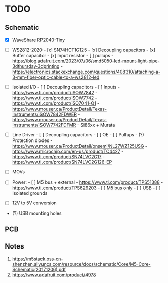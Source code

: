 # TODO

## Schematic
- [x] WaveShare RP2040-Tiny

- [ ] WS2812-2020
      - [x] SN74HCT1G125
      - [x] Decoupling capacitors
      - [x] Buffer capacitor
      - [x] Input resistor
      - [ ] pullups
      - https://blog.adafruit.com/2023/07/06/smd5050-led-mount-light-pipe-3dthursday-3dprinting
      - https://electronics.stackexchange.com/questions/408310/attaching-a-3-mm-fiber-optic-cable-to-a-ws2812-led

- [ ] Isolated I/O
      - [ ] Decoupling capacitors
      - [ ] Inputs
      - https://www.ti.com/product/ISOW7842
      - https://www.ti.com/product/ISOW7742
      - https://www.ti.com/product/ISO7041-Q1
      - https://www.mouser.ca/ProductDetail/Texas-Instruments/ISOW7842FDWER
      - https://www.mouser.ca/ProductDetail/Texas-Instruments/ISOW7742FDFMR
      - Si86xx + Murata

- [ ] Line Driver 
      - [ ] Decoupling capacitors
      - [ ] OE
      - [ ] Pullups
      - (?) Protection diodes
      - https://www.mouser.ca/ProductDetail/onsemi/NL27WZ125USG
      - https://www.microchip.com/en-us/product/TC4427
      - https://www.ti.com/product/SN74LVC2G17
      - https://www.ti.com/product/SN74LVC2G126-EP

- [ ] MOVs
- [ ] Power:
      - [ ] M5 bus + external
            - https://www.ti.com/product/TPS51388
            - https://www.ti.com/product/TPS629203
      - [ ] M5 bus only
      - [ ] USB
      - [ ] Isolated grounds
- [ ] 12V to 5V conversion
- (?) USB mounting holes

## PCB

## Notes

1. https://m5stack.oss-cn-shenzhen.aliyuncs.com/resource/docs/schematic/Core/M5-Core-Schematic(20171206).pdf
2. https://www.adafruit.com/product/4978